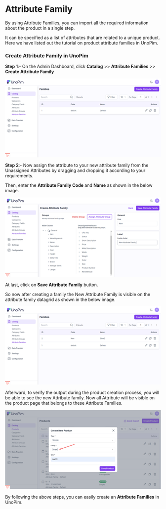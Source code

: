 # Attribute Family

By using Attribute Families, you can import all the required information about the product in a single step.

It can be specified as a list of attributes that are related to a unique product. Here we have listed out the tutorial on product attribute families in UnoPim.

### Create Attribute Family in UnoPim

**Step 1**:- On the Admin Dashboard, click **Catalog** >> **Attribute Families** >> **Create Attribute Family**

 ![Attribute Family](../../assets/1.0/images/attributes/createFamily.png)

**Step 2**:- Now assign the attribute to your new attribute family from the Unassigned Attributes by dragging and dropping it according to your requirements.

Then, enter the **Attribute Family Code** and **Name** as shown in the below image.

 ![Attribute Family](../../assets/1.0/images/attributes/saveFamily.png)

At last, click on **Save Attribute Family** button.

So now after creating a family the New Attribute Family is visible on the attribute family datagrid as shown in the below image.

 ![Attribute Family](../../assets/1.0/images/attributes/new.png)

Afterward, to verify the output during the product creation process, you will be able to see the new Attribute family. Now all Attribute will be visible on the product page that belongs to these Attribute Families.

 ![Attribute Family](../../assets/1.0/images/attributes/familyOutput.png)

By following the above steps, you can easily create an **Attribute Families** in UnoPim.